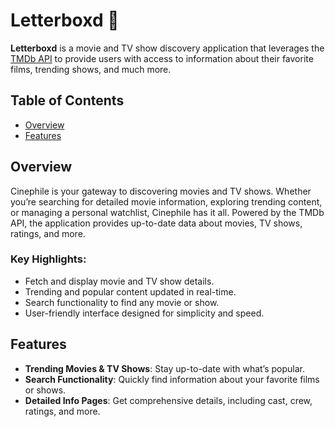 # Letterboxd 🎥  

**Letterboxd** is a movie and TV show discovery application that leverages the [TMDb API](https://www.themoviedb.org/documentation/api) to provide users with access to information about their favorite films, trending shows, and much more.  

## Table of Contents  

- [Overview](#overview)  
- [Features](#features)  

## Overview  

Cinephile is your gateway to discovering movies and TV shows. Whether you’re searching for detailed movie information, exploring trending content, or managing a personal watchlist, Cinephile has it all. Powered by the TMDb API, the application provides up-to-date data about movies, TV shows, ratings, and more.  

### Key Highlights:  
- Fetch and display movie and TV show details.  
- Trending and popular content updated in real-time.  
- Search functionality to find any movie or show.  
- User-friendly interface designed for simplicity and speed.  

## Features  

- **Trending Movies & TV Shows**: Stay up-to-date with what’s popular.  
- **Search Functionality**: Quickly find information about your favorite films or shows.  
- **Detailed Info Pages**: Get comprehensive details, including cast, crew, ratings, and more.   
